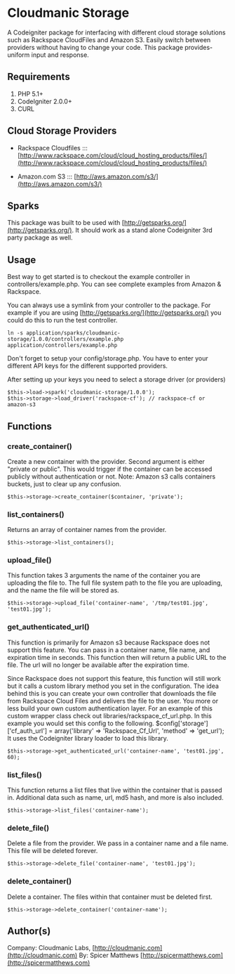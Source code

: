 # Cloudmanic Storage

A Codeigniter package for interfacing with different cloud storage solutions such as Rackspace CloudFiles and Amazon S3. Easily switch between providers without having to change your code. This package provides- uniform input and response.

## Requirements

1. PHP 5.1+
2. CodeIgniter 2.0.0+
3. CURL

## Cloud Storage Providers

- Rackspace Cloudfiles ::: [http://www.rackspace.com/cloud/cloud_hosting_products/files/](http://www.rackspace.com/cloud/cloud_hosting_products/files/)

- Amazon.com S3 ::: [http://aws.amazon.com/s3/](http://aws.amazon.com/s3/)


## Sparks

This package was built to be used with [http://getsparks.org/](http://getsparks.org/). It should work as a stand alone Codeigniter 3rd party package as well.

## Usage

Best way to get started is to checkout the example controller in controllers/example.php. You can see complete examples from Amazon & Rackspace.

You can always use a symlink from your controller to the package. For example if you are using [http://getsparks.org/](http://getsparks.org/) you could do this to run the test controller.

```
ln -s application/sparks/cloudmanic-storage/1.0.0/controllers/example.php  application/controllers/example.php
```

Don't forget to setup your config/storage.php. You have to enter your different API keys for the different supported providers.

After setting up your keys you need to select a storage driver (or providers)

```
$this->load->spark('cloudmanic-storage/1.0.0');
$this->storage->load_driver('rackspace-cf'); // rackspace-cf or amazon-s3
```

## Functions 

### create_container()

Create a new container with the provider. Second argument is either "private or public". This would trigger if the container can be accessed publicly without authentication or not. Note: Amazon s3 calls containers buckets, just to clear up any confusion.  

```
$this->storage->create_container($container, 'private');
```

### list_containers()

Returns an array of container names from the provider.

```
$this->storage->list_containers();
```

### upload_file()

This function takes 3 arguments the name of the container you are uploading the file to. The full file system path to the file you are uploading, and the name the file will be stored as.  


```
$this->storage->upload_file('container-name', '/tmp/test01.jpg', 'test01.jpg');
```

### get_authenticated_url()

This function is primarily for Amazon s3 because Rackspace does not support this feature. You can pass in a container name, file name, and expiration time in seconds. This function then will return a public URL to the file. The url will no longer be available after the expiration time. 

Since Rackspace does not support this feature, this function will still work but it calls a custom library method you set in the configuration. The idea behind this is you can create your own controller that downloads the file from Rackspace Cloud Files and delivers the file to the user. You more or less build your own custom authentication layer. For an example of this custom wrapper class check out libraries/rackspace_cf_url.php. In this example you would set this config to the following. $config['storage']['cf_auth_url'] = array('library' => 'Rackspace_Cf_Url', 'method' => 'get_url'); It uses the Codeigniter library loader to load this library.

```
$this->storage->get_authenticated_url('container-name', 'test01.jpg', 60);
```

### list_files()

This function returns a list files that live within the container that is passed in. Additional data such as name, url, md5 hash, and more is also included. 

```
$this->storage->list_files('container-name');
```

### delete_file()

Delete a file from the provider. We pass in a container name and a file name. This file will be deleted forever.

```
$this->storage->delete_file('container-name', 'test01.jpg');
```

### delete_container()

Delete a container. The files within that container must be deleted first.


```
$this->storage->delete_container('container-name');
```

## Author(s) 

Company: Cloudmanic Labs, [http://cloudmanic.com](http://cloudmanic.com)
By: Spicer Matthews [http://spicermatthews.com](http://spicermatthews.com)
